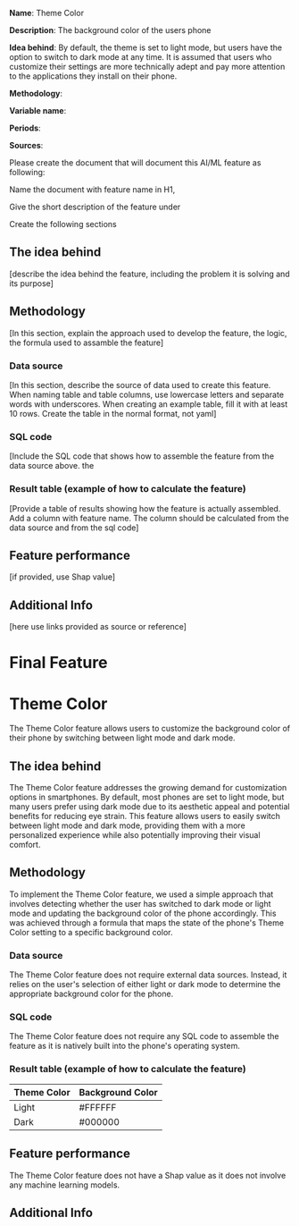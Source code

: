 **Name**: Theme Color 

**Description**: The background color of the users phone

**Idea behind**: By default, the theme is set to light mode, but users have the option to switch to dark mode at any time. It is assumed that users who customize their settings are more technically adept and pay more attention to the applications they install on their phone.

**Methodology**: 

**Variable name**:

**Periods**:

**Sources**:

Please create the document that will document this AI/ML feature as following:

Name the document with feature name in H1, 

Give the short description of the feature under

Create the following sections

## The idea behind

[describe the idea behind the feature, including the problem it is solving and its purpose]

## Methodology

[In this section, explain the approach used to develop the feature, the logic, the formula used to assamble the feature]

### Data source

[In this section, describe the source of data used to create this feature. When naming table and table columns, use lowercase letters and separate words with underscores. When creating an example table, fill it with at least 10 rows. Create the table in the normal format, not yaml]

### SQL code

[Include the SQL code that shows how to assemble the feature from the data source above. the 

### Result table (example of how to calculate the feature)

[Provide a table of results showing how the feature is actually assembled. Add a column with feature name. The column should be calculated from the data source and from the sql code]

## Feature performance

[if provided, use Shap value]

## Additional Info

[here use links provided as source or reference]

# Final Feature

# **Theme Color**

The Theme Color feature allows users to customize the background color of their phone by switching between light mode and dark mode.

## **The idea behind**

The Theme Color feature addresses the growing demand for customization options in smartphones. By default, most phones are set to light mode, but many users prefer using dark mode due to its aesthetic appeal and potential benefits for reducing eye strain. This feature allows users to easily switch between light mode and dark mode, providing them with a more personalized experience while also potentially improving their visual comfort.

## **Methodology**

To implement the Theme Color feature, we used a simple approach that involves detecting whether the user has switched to dark mode or light mode and updating the background color of the phone accordingly. This was achieved through a formula that maps the state of the phone's Theme Color setting to a specific background color.

### **Data source**

The Theme Color feature does not require external data sources. Instead, it relies on the user's selection of either light or dark mode to determine the appropriate background color for the phone.

### **SQL code**

The Theme Color feature does not require any SQL code to assemble the feature as it is natively built into the phone's operating system.

### **Result table (example of how to calculate the feature)**

| Theme Color | Background Color |
| --- | --- |
| Light | #FFFFFF |
| Dark | #000000 |

## **Feature performance**

The Theme Color feature does not have a Shap value as it does not involve any machine learning models.

## **Additional Info**

